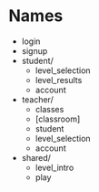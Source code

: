 # Names

- login
- signup
- student/
  - level_selection
  - level_results
  - account
- teacher/
  - classes
  - [classroom]
  - student
  - level_selection
  - account
- shared/
  - level_intro
  - play
